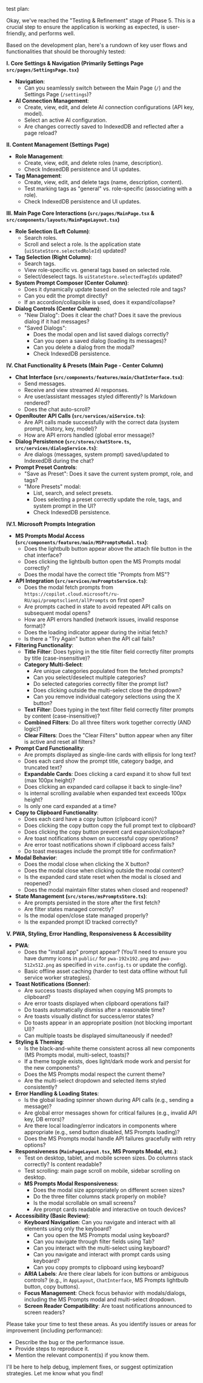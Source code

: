 test plan: 


Okay, we've reached the "Testing & Refinement" stage of Phase 5. This is a crucial step to ensure the application is working as expected, is user-friendly, and performs well.

Based on the development plan, here's a rundown of key user flows and functionalities that should be thoroughly tested:

**I. Core Settings & Navigation (Primarily Settings Page `src/pages/SettingsPage.tsx`)**
*   **Navigation**:
    *   Can you seamlessly switch between the Main Page (`/`) and the Settings Page (`/settings`)?
*   **AI Connection Management**:
    *   Create, view, edit, and delete AI connection configurations (API key, model).
    *   Select an active AI configuration.
    *   Are changes correctly saved to IndexedDB and reflected after a page reload?

**II. Content Management (Settings Page)**
*   **Role Management**:
    *   Create, view, edit, and delete roles (name, description).
    *   Check IndexedDB persistence and UI updates.
*   **Tag Management**:
    *   Create, view, edit, and delete tags (name, description, content).
    *   Test marking tags as "general" vs. role-specific (associating with a role).
    *   Check IndexedDB persistence and UI updates.

**III. Main Page Core Interactions (`src/pages/MainPage.tsx` & `src/components/layouts/MainPageLayout.tsx`)**
*   **Role Selection (Left Column)**:
    *   Search roles.
    *   Scroll and select a role. Is the application state (`uiStateStore.selectedRoleId`) updated?
*   **Tag Selection (Right Column)**:
    *   Search tags.
    *   View role-specific vs. general tags based on selected role.
    *   Select/deselect tags. Is `uiStateStore.selectedTagIds` updated?
*   **System Prompt Composer (Center Column)**:
    *   Does it dynamically update based on the selected role and tags?
    *   Can you edit the prompt directly?
    *   If an accordion/collapsible is used, does it expand/collapse?
*   **Dialog Controls (Center Column)**:
    *   "New Dialog": Does it clear the chat? Does it save the previous dialog if it had messages?
    *   "Saved Dialogs":
        *   Does the modal open and list saved dialogs correctly?
        *   Can you open a saved dialog (loading its messages)?
        *   Can you delete a dialog from the modal?
        *   Check IndexedDB persistence.

**IV. Chat Functionality & Presets (Main Page - Center Column)**
*   **Chat Interface (`src/components/features/main/ChatInterface.tsx`)**:
    *   Send messages.
    *   Receive and view streamed AI responses.
    *   Are user/assistant messages styled differently? Is Markdown rendered?
    *   Does the chat auto-scroll?
*   **OpenRouter API Calls (`src/services/aiService.ts`)**:
    *   Are API calls made successfully with the correct data (system prompt, history, key, model)?
    *   How are API errors handled (global error message)?
*   **Dialog Persistence (`src/stores/chatStore.ts`, `src/services/dialogService.ts`)**:
    *   Are dialogs (messages, system prompt) saved/updated to IndexedDB during the chat?
*   **Prompt Preset Controls**:
    *   "Save as Preset": Does it save the current system prompt, role, and tags?
    *   "More Presets" modal:
        *   List, search, and select presets.
        *   Does selecting a preset correctly update the role, tags, and system prompt in the UI?
        *   Check IndexedDB persistence.

**IV.1. Microsoft Prompts Integration**
*   **MS Prompts Modal Access (`src/components/features/main/MSPromptsModal.tsx`)**:
    *   Does the lightbulb button appear above the attach file button in the chat interface?
    *   Does clicking the lightbulb button open the MS Prompts modal correctly?
    *   Does the modal have the correct title "Prompts from MS"?
*   **API Integration (`src/services/msPromptsService.ts`)**:
    *   Does the modal fetch prompts from `https://copilot.cloud.microsoft/ru-RU/api/promptsclient/allPrompts` on first open?
    *   Are prompts cached in state to avoid repeated API calls on subsequent modal opens?
    *   How are API errors handled (network issues, invalid response format)?
    *   Does the loading indicator appear during the initial fetch?
    *   Is there a "Try Again" button when the API call fails?
*   **Filtering Functionality**:
    *   **Title Filter**: Does typing in the title filter field correctly filter prompts by title (case-insensitive)?
    *   **Category Multi-Select**: 
        *   Are unique categories populated from the fetched prompts?
        *   Can you select/deselect multiple categories?
        *   Do selected categories correctly filter the prompt list?
        *   Does clicking outside the multi-select close the dropdown?
        *   Can you remove individual category selections using the X button?
    *   **Text Filter**: Does typing in the text filter field correctly filter prompts by content (case-insensitive)?
    *   **Combined Filters**: Do all three filters work together correctly (AND logic)?
    *   **Clear Filters**: Does the "Clear Filters" button appear when any filter is active and reset all filters?
*   **Prompt Card Functionality**:
    *   Are prompts displayed as single-line cards with ellipsis for long text?
    *   Does each card show the prompt title, category badge, and truncated text?
    *   **Expandable Cards**: Does clicking a card expand it to show full text (max 100px height)?
    *   Does clicking an expanded card collapse it back to single-line?
    *   Is internal scrolling available when expanded text exceeds 100px height?
    *   Is only one card expanded at a time?
*   **Copy to Clipboard Functionality**:
    *   Does each card have a copy button (clipboard icon)?
    *   Does clicking the copy button copy the full prompt text to clipboard?
    *   Does clicking the copy button prevent card expansion/collapse?
    *   Are toast notifications shown on successful copy operations?
    *   Are error toast notifications shown if clipboard access fails?
    *   Do toast messages include the prompt title for confirmation?
*   **Modal Behavior**:
    *   Does the modal close when clicking the X button?
    *   Does the modal close when clicking outside the modal content?
    *   Is the expanded card state reset when the modal is closed and reopened?
    *   Does the modal maintain filter states when closed and reopened?
*   **State Management (`src/stores/msPromptsStore.ts`)**:
    *   Are prompts persisted in the store after the first fetch?
    *   Are filter states managed correctly?
    *   Is the modal open/close state managed properly?
    *   Is the expanded prompt ID tracked correctly?

**V. PWA, Styling, Error Handling, Responsiveness & Accessibility**
*   **PWA**:
    *   Does the "install app" prompt appear? (You'll need to ensure you have dummy icons in `public/` for `pwa-192x192.png` and `pwa-512x512.png` as specified in `vite.config.ts` or update the config).
    *   Basic offline asset caching (harder to test data offline without full service worker strategies).
*   **Toast Notifications (Sonner)**:
    *   Are success toasts displayed when copying MS prompts to clipboard?
    *   Are error toasts displayed when clipboard operations fail?
    *   Do toasts automatically dismiss after a reasonable time?
    *   Are toasts visually distinct for success/error states?
    *   Do toasts appear in an appropriate position (not blocking important UI)?
    *   Can multiple toasts be displayed simultaneously if needed?
*   **Styling & Theming**:
    *   Is the black-and-white theme consistent across all new components (MS Prompts modal, multi-select, toasts)?
    *   If a theme toggle exists, does light/dark mode work and persist for the new components?
    *   Does the MS Prompts modal respect the current theme?
    *   Are the multi-select dropdown and selected items styled consistently?
*   **Error Handling & Loading States**:
    *   Is the global loading spinner shown during API calls (e.g., sending a message)?
    *   Are global error messages shown for critical failures (e.g., invalid API key, DB errors)?
    *   Are there local loading/error indicators in components where appropriate (e.g., send button disabled, MS Prompts loading)?
    *   Does the MS Prompts modal handle API failures gracefully with retry options?
*   **Responsiveness (`MainPageLayout.tsx`, MS Prompts Modal, etc.)**:
    *   Test on desktop, tablet, and mobile screen sizes. Do columns stack correctly? Is content readable?
    *   Test scrolling: main page scroll on mobile, sidebar scrolling on desktop.
    *   **MS Prompts Modal Responsiveness**:
        *   Does the modal size appropriately on different screen sizes?
        *   Do the three filter columns stack properly on mobile?
        *   Is the modal scrollable on small screens?
        *   Are prompt cards readable and interactive on touch devices?
*   **Accessibility (Basic Review)**:
    *   **Keyboard Navigation**: Can you navigate and interact with all elements using only the keyboard?
        *   Can you open the MS Prompts modal using keyboard?
        *   Can you navigate through filter fields using Tab?
        *   Can you interact with the multi-select using keyboard?
        *   Can you navigate and interact with prompt cards using keyboard?
        *   Can you copy prompts to clipboard using keyboard?
    *   **ARIA Labels**: Are there clear labels for icon buttons or ambiguous controls? (e.g., in `AppLayout`, `ChatInterface`, MS Prompts lightbulb button, copy buttons).
    *   **Focus Management**: Check focus behavior with modals/dialogs, including the MS Prompts modal and multi-select dropdown.
    *   **Screen Reader Compatibility**: Are toast notifications announced to screen readers?

Please take your time to test these areas. As you identify issues or areas for improvement (including performance):
*   Describe the bug or the performance issue.
*   Provide steps to reproduce it.
*   Mention the relevant component(s) if you know them.

I'll be here to help debug, implement fixes, or suggest optimization strategies. Let me know what you find!
